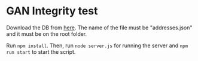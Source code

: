 # GAN Integrity test

Download the DB from [here](https://github.com/gandevops/backend-code-challenge/blob/master/addresses.json). 
The name of the file must be "addresses.json" and it must be on the root folder.

Run `npm install`.
Then, run `node server.js` for running the server and `npm run start` to start the script.

